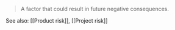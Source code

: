 > A factor that could result in future negative consequences.

See also: [[Product risk]], [[Project risk]]